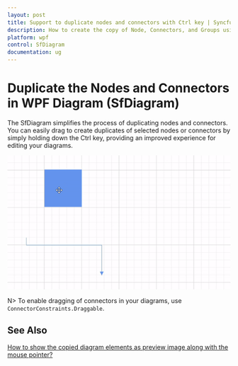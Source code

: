```yaml
---
layout: post
title: Support to duplicate nodes and connectors with Ctrl key | Syncfusion
description: How to create the copy of Node, Connectors, and Groups using ctrl key in Syncfusion WPF Diagram (SfDiagram).
platform: wpf
control: SfDiagram
documentation: ug
---
```

# Duplicate the Nodes and Connectors in WPF Diagram (SfDiagram)

The SfDiagram simplifies the process of duplicating nodes and connectors. You can easily drag to create duplicates of selected nodes or connectors by simply holding down the Ctrl key, providing an improved experience for editing your diagrams.

![DuplicateNodesandConnectors](Drag_images/DuplicateNodeandConnectors.gif)

N> To enable dragging of connectors in your diagrams, use `ConnectorConstraints.Draggable`.

## See Also

[How to show the copied diagram elements as preview image along with the mouse pointer?](https://support.syncfusion.com/kb/article/12037/how-to-show-the-copied-diagram-elements-as-preview-image-along-with-the-mouse-pointer-in)
